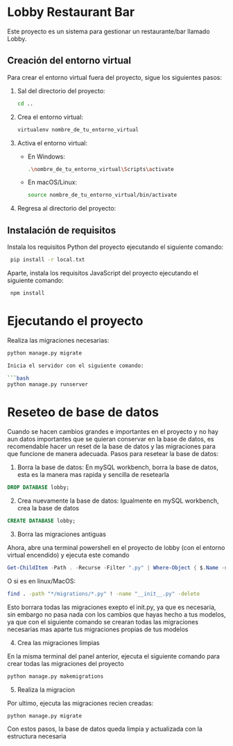 # Lobby Restaurant Bar

Este proyecto es un sistema para gestionar un restaurante/bar llamado Lobby.

## Creación del entorno virtual

Para crear el entorno virtual fuera del proyecto, sigue los siguientes pasos:

1. Sal del directorio del proyecto:

   ```bash
   cd ..
   ```

2. Crea el entorno virtual:

   ```bash
   virtualenv nombre_de_tu_entorno_virtual
   ```

3. Activa el entorno virtual:

   - En Windows:

     ```bash
     .\nombre_de_tu_entorno_virtual\Scripts\activate
     ```

   - En macOS/Linux:

     ```bash
     source nombre_de_tu_entorno_virtual/bin/activate
     ```

4. Regresa al directorio del proyecto:

## Instalación de requisitos

Instala los requisitos Python del proyecto ejecutando el siguiente comando:

```bash
 pip install -r local.txt
```

Aparte, instala los requisitos JavaScript del proyecto ejecutando el siguiente comando:
```bash
 npm install
```

# Ejecutando el proyecto

Realiza las migraciones necesarias:

```bash
python manage.py migrate

Inicia el servidor con el siguiente comando:

```bash
python manage.py runserver

```
# Reseteo de base de datos
Cuando se hacen cambios grandes e importantes en el proyecto y no hay aun datos importantes que se quieran conservar en la base de datos,
es recomendable hacer un reset de la base de datos y las migraciones para que funcione de manera adecuada.
Pasos para resetear la base de datos:

1. Borra la base de datos:
En mySQL workbench, borra la base de datos, esta es la manera mas rapida y sencilla de resetearla
```sql
DROP DATABASE lobby;
```

2. Crea nuevamente la base de datos:
Igualmente en mySQL workbench, crea la base de datos 
```sql
CREATE DATABASE lobby;
```
3. Borra las migraciones antiguas

Ahora, abre una terminal powershell en el proyecto de lobby (con el entorno virtual encendido) y ejecuta este comando 
```powershell
Get-ChildItem -Path . -Recurse -Filter ".py" | Where-Object { $.Name -ne "init.py" -and $.DirectoryName -like "*migrations" } | Remove-Item
```

O si es en linux/MacOS:
```bash
find . -path "*/migrations/*.py" ! -name "__init__.py" -delete
```

Esto borrara todas las migraciones exepto el init.py, ya que es necesaria, sin embargo no pasa nada con los cambios que hayas hecho a tus 
modelos, ya que con el siguiente comando se crearan todas las migraciones necesarias mas aparte tus migraciones propias de tus modelos

4. Crea las migraciones limpias

En la misma terminal del panel anterior, ejecuta el siguiente comando para crear todas las migraciones del proyecto
```bash
python manage.py makemigrations
```

5. Realiza la migracion

Por ultimo, ejecuta las migraciones recien creadas:
```bash
python manage.py migrate
```
Con estos pasos, la base de datos queda limpia y actualizada con la estructura necesaria